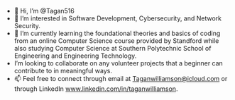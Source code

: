 - 👋 Hi, I’m @Tagan516
- 👀 I’m interested in Software Development, Cybersecurity, and Network Security.
- 🌱 I’m currently learning the foundational theories and basics of coding from an online Computer Science course provided by Standford while also studying Computer Science at Southern Polytechnic School of Engineering and Engineering Technology.
- I’m looking to collaborate on any volunteer projects that a beginner can contribute to in meaningful ways.
- 📫 Feel free to connect through email at Taganwilliamson@icloud.com or through LinkedIn www.linkedin.com/in/taganwilliamson. 

<!---
Tagan516/Tagan516 is a ✨ special ✨ repository because its `README.md` (this file) appears on your GitHub profile.
You can click the Preview link to take a look at your changes.
--->
